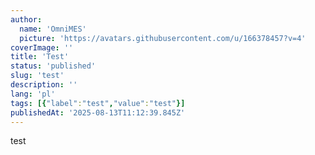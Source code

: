 ```yaml
---
author:
  name: 'OmniMES'
  picture: 'https://avatars.githubusercontent.com/u/166378457?v=4'
coverImage: ''
title: 'Test'
status: 'published'
slug: 'test'
description: ''
lang: 'pl'
tags: [{"label":"test","value":"test"}]
publishedAt: '2025-08-13T11:12:39.845Z'
---
```


test